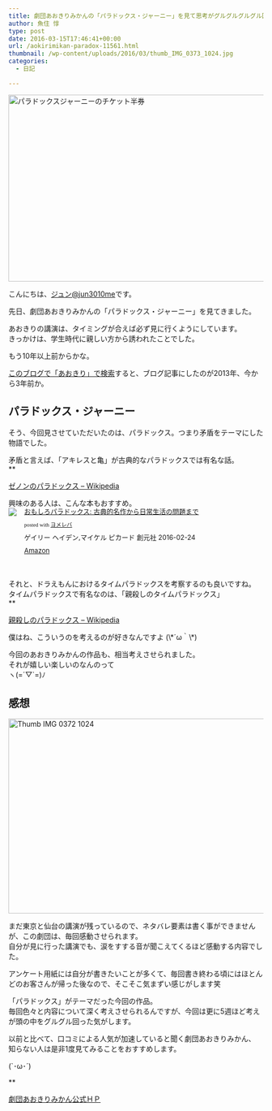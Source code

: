 ```yaml
---
title: 劇団あおきりみかんの「パラドックス・ジャーニー」を見て思考がグルグルグルグル回った話
author: 魚住 惇
type: post
date: 2016-03-15T17:46:41+00:00
url: /aokirimikan-paradox-11561.html
thumbnail: /wp-content/uploads/2016/03/thumb_IMG_0373_1024.jpg
categories:
  - 日記

---
```

<img decoding="async" loading="lazy" src="/wp-content/uploads/2016/03/thumb_IMG_0373_1024.jpg" alt="パラドックスジャーニーのチケット半券" title="thumb_IMG_0373_1024.jpg" border="0" width="532" height="368" /><!--more-->

こんにちは、[ジュン@jun3010me][1]です。

先日、劇団あおきりみかんの「パラドックス・ジャーニー」を見てきました。

あおきりの講演は、タイミングが合えば必ず見に行くようにしています。  
きっかけは、学生時代に親しい方から誘われたことでした。

もう10年以上前からかな。

[このブログで「あおきり」で検索][2]すると、ブログ記事にしたのが2013年、今から3年前か。

## パラドックス・ジャーニー

そう、今回見させていただいたのは、パラドックス。つまり矛盾をテーマにした物語でした。

矛盾と言えば、「アキレスと亀」が古典的なパラドックスでは有名な話。  
**</p> 

<a href="https://ja.wikipedia.org/wiki/%E3%82%BC%E3%83%8E%E3%83%B3%E3%81%AE%E3%83%91%E3%83%A9%E3%83%89%E3%83%83%E3%82%AF%E3%82%B9" target="_blank">ゼノンのパラドックス &#8211; Wikipedia</a>

</b>  
興味のある人は、こんな本もおすすめ。

<div class="booklink-box" style="text-align:left;padding-bottom:20px;font-size:small;/zoom: 1;overflow: hidden;">
  <div class="booklink-image" style="float:left;margin:0 15px 10px 0;">
    <a href="http://www.amazon.co.jp/exec/obidos/asin/4422414259/jn050191-22/" target="_blank" ><img decoding="async" src="http://ecx.images-amazon.com/images/I/51boObQQzjL._SL160_.jpg" style="border: none;" /></a>
  </div>
  <div class="booklink-info" style="line-height:120%;/zoom: 1;overflow: hidden;">
    <div class="booklink-name" style="margin-bottom:10px;line-height:120%">
      <a href="http://www.amazon.co.jp/exec/obidos/asin/4422414259/jn050191-22/" target="_blank" >おもしろパラドックス: 古典的名作から日常生活の問題まで</a></p>
      <div class="booklink-powered-date" style="font-size:8pt;margin-top:5px;font-family:verdana;line-height:120%">
        posted with <a href="http://yomereba.com" rel="nofollow" target="_blank">ヨメレバ</a>
      </div>
    </div>
    <div class="booklink-detail" style="margin-bottom:5px;">
      ゲイリー ヘイデン,マイケル ピカード 創元社 2016-02-24
    </div>
    <div class="booklink-link2" style="margin-top:10px;">
      <div class="shoplinkamazon" style="display:inline;margin-right:5px">
        <a href="http://www.amazon.co.jp/exec/obidos/asin/4422414259/jn050191-22/" target="_blank" >Amazon</a>
      </div></p>
    </div>
  </div>
  <div class="booklink-footer" style="clear: left">
  </div>
</div>

それと、ドラえもんにおけるタイムパラドックスを考察するのも良いですね。  
タイムパラドックスで有名なのは、「親殺しのタイムパラドックス」  
**</p> 

<a href="https://ja.wikipedia.org/wiki/%E8%A6%AA%E6%AE%BA%E3%81%97%E3%81%AE%E3%83%91%E3%83%A9%E3%83%89%E3%83%83%E3%82%AF%E3%82%B9" target="_blank">親殺しのパラドックス &#8211; Wikipedia</a>

</b>  
僕はね、こういうのを考えるのが好きなんですよ  
(\*´ω｀\*)

今回のあおきりみかんの作品も、相当考えさせられました。  
それが嬉しい楽しいのなんのって  
ヽ(=´▽\`=)ﾉ

## 感想

<img decoding="async" loading="lazy" src="/wp-content/uploads/2016/03/thumb_IMG_0372_1024.jpg" alt="Thumb IMG 0372 1024" title="thumb_IMG_0372_1024.jpg" border="0" width="512" height="384" />  


まだ東京と仙台の講演が残っているので、ネタバレ要素は書く事ができませんが、この劇団は、毎回感動させられます。  
自分が見に行った講演でも、涙をすする音が聞こえてくるほど感動する内容でした。

アンケート用紙には自分が書きたいことが多くて、毎回書き終わる頃にはほとんどのお客さんが帰った後なので、そこそこ気まずい感じがします笑

「パラドックス」がテーマだった今回の作品。  
毎回色々と内容について深く考えさせられるんですが、今回は更に5週ほど考えが頭の中をグルグル回った気がします。

以前と比べて、口コミによる人気が加速していると聞く劇団あおきりみかん、  
知らない人は是非1度見てみることをおすすめします。

(\`･ω･´)

**</p> 

<a href="http://www7.plala.or.jp/lifu/" target="_blank">劇団あおきりみかん公式ＨＰ</a>

</b>

 [1]: https://twitter.com/jun3010me
 [2]: http://jun3010.me/?s=%E3%81%82%E3%81%8A%E3%81%8D%E3%82%8A
